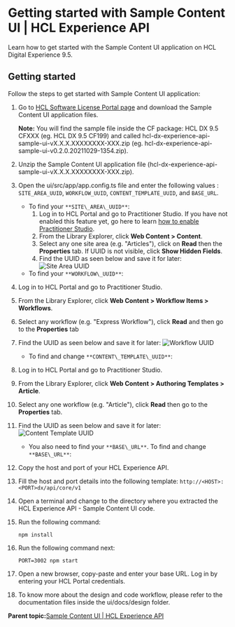 # Getting started with Sample Content UI \| HCL Experience API

Learn how to get started with the Sample Content UI application on HCL Digital Experience 9.5.

## Getting started

Follow the steps to get started with Sample Content UI application:

1.  Go to [HCL Software License Portal page](https://www.hcltech.com/software/support/release) and download the Sample Content UI application files.

    **Note:** You will find the sample file inside the CF package: HCL DX 9.5 CFXXX \(eg. HCL DX 9.5 CF199\) and called hcl-dx-experience-api-sample-ui-vX.X.X.XXXXXXXX-XXX.zip \(eg. hcl-dx-experience-api-sample-ui-v0.2.0.20211029-1354.zip\).

2.  Unzip the Sample Content UI application file \(hcl-dx-experience-api-sample-ui-vX.X.X.XXXXXXXX-XXX.zip\).
3.  Open the ui/src/app/app.config.ts file and enter the following values : `SITE_AREA_UUID`, `WORKFLOW_UUID`, `CONTENT_TEMPLATE_UUID`, and `BASE_URL`.
    -   To find your `**SITE\_AREA\_UUID**`:
        1.  Log in to HCL Portal and go to Practitioner Studio. If you have not enabled this feature yet, go here to learn [how to enable Practitioner Studio](../practitioner_studio/enable_prac_studio.md).
        2.  From the Library Explorer, click **Web Content \> Content**.
        3.  Select any one site area \(e.g. "Articles"\), click on **Read** then the **Properties** tab. If UUID is not visible, click **Show Hidden Fields**.
        4.  Find the UUID as seen below and save it for later: ![Site Area UUID](SITE_AREA_UUID.png)
    -   To find your `**WORKFLOW\_UUID**`:

1.  Log in to HCL Portal and go to Practitioner Studio.
2.  From the Library Explorer, click **Web Content \> Workflow Items \> Workflows**.
3.  Select any workflow \(e.g. "Express Workflow"\), click **Read** and then go to the **Properties** tab
4.  Find the UUID as seen below and save it for later: ![Workflow UUID](WORKFLOW_UUID.png)
    -   To find and change `**CONTENT\_TEMPLATE\_UUID**`:

1.  Log in to HCL Portal and go to Practitioner Studio.
2.  From the Library Explorer, click **Web Content \> Authoring Templates \> Article**.
3.  Select any one workflow \(e.g. "Article"\), click **Read** then go to the **Properties** tab.
4.  Find the UUID as seen below and save it for later: ![Content Template UUID](CONTENT_TEMPLATE_UUID.png)
    -   You also need to find your `**BASE\_URL**`. To find and change `**BASE\_URL**`:

1.  Copy the host and port of your HCL Experience API.
2.  Fill the host and port details into the following template: `http://<HOST>:<PORT>dx/api/core/v1`
4.  Open a terminal and change to the directory where you extracted the HCL Experience API - Sample Content UI code.
5.  Run the following command:

    ```
    npm install
    ```

6.  Run the following command next:

    ```
    PORT=3002 npm start
    ```

7.  Open a new browser, copy-paste and enter your base URL. Log in by entering your HCL Portal credentials.
8.  To know more about the design and code workflow, please refer to the documentation files inside the ui/docs/design folder.

**Parent topic:**[Sample Content UI \| HCL Experience API](../open_api/sample_api_overview.md)


